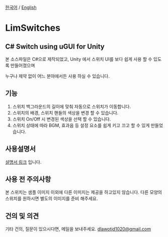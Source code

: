 [한국어](https://github.com/dlawotjd1020/LimSwitches/blob/master/README.md)  /  [English](https://github.com/dlawotjd1020/LimSwitches/blob/master/README.en.md)

LimSwitches
===========
C# Switch using uGUI for Unity
-----------------------------
본 소스파일은 C#으로 제작되었고, Unity 에서 스위치 UI를 보다 쉽게 사용 할 수 있도록 만들어졌으며

누구나 제약 없이 어느 분야에서든 사용 하실 수 있습니다.

## 기능
1. 스위치 백그라운드의 길이에 맞춰 자동으로 스위치가 이동합니다.
2. 스위치의 배경, 스위치 핸들의 색상을 변경 할 수 있습니다.
3. 스위치 On/Off 시 변경된 색상을 선택 할 수 있습니다.
4. 스위치 상태에 따라 BGM, 효과음 등 설정 요소를 쉽게 키고 끄고 할 수 있게 만들었습니다.

## 사용설명서
[설명서 링크](https://blog.naver.com/lonely_2/221674536233) 입니다.

## 사용 전 주의사항

본 스위치는 샘플 이미지 이외에 다른 이미지는 제공을 하고있지 않습니다. 
다른 모양의 스위치를 원하시면 별도의 이미지를 준비 해주세요.


## 건의 및 의견
기타 건의, 질문이 있으시다면, 메일을 보내주세요.
dlawotjd1020@gmail.com
